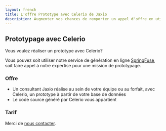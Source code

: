 ```yaml
---
layout: french
title: L'offre Prototype avec Celerio de Jaxio
description: Augmenter vos chances de remporter un appel d'offre en utilisant Celerio 
---
```


## Prototypage avec Celerio

Vous voulez réaliser un prototype avec Celerio?

Vous pouvez soit utiliser notre service de génération en ligne <a href="http://www.springfuse.com">SpringFuse</a>, 
soit faire appel à notre expertise pour une mission de prototypage.

### Offre

* Un consultant Jaxio réalise au sein de votre équipe ou au forfait, avec Celerio, un prototype à  partir de votre base de données
* Le code source généré par Celerio vous appartient

### Tarif

Merci de <a href="nous-contacter.html">nous contacter</a>.


